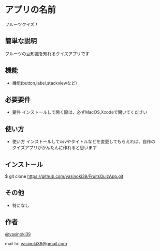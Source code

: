 # アプリの名前
 フルーツクイズ！
 
## 簡単な説明
フルーツの豆知識を知れるクイズアプリです

## 機能
 
- 機能(button,label,stackviewなど)
 
## 必要要件
 
- 要件 インストールして開く際は、必ずMacOS,Xcodeで開いてください
 
## 使い方
 
- 使い方 インストールしてcsvやタイトルなどを変更してもらえれば、自作のクイズアプリがかんたんに作れると思います

## インストール

$ git clone https://github.com/yasinoki39/FruitsQuizApp.git

## その他

- 特になし
 
## 作者
 
[@yasinoki39](https://twitter.com/yasinoki39)

mail to: yasinoki39@gmail.com
 
